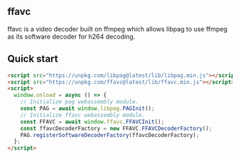 ## ffavc

ffavc is a video decoder built on ffmpeg which allows libpag to use ffmpeg as its software decoder for h264 decoding.

## Quick start

```html
<script src="https://unpkg.com/libpag@latest/lib/libpag.min.js"></script>
<script src="https://unpkg.com/ffavc@latest/lib/ffavc.min.js"></script>
<script>
  window.onload = async () => {
    // Initialize pag webassembly module.
    const PAG = await window.libpag.PAGInit();
    // Initialize ffavc webassembly module.
    const FFAVC = await window.ffavc.FFAVCInit();
    const ffavcDecoderFactory = new FFAVC.FFAVCDecoderFactory();
    PAG.registerSoftwareDecoderFactory(ffavcDecoderFactory);
  };
</script>
```
